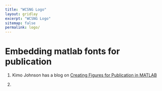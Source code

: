 ```yaml
---
title: "WCSNG Logo"
layout: gridlay
excerpt: "WCSNG Logo"
sitemap: false
permalink: logo/
---
```


# Embedding matlab fonts for publication
1. Kimo Johnson has a blog on <a href="http://people.csail.mit.edu/kimo/blog/matlab_figures.html">Creating Figures for Publication in MATLAB
</a>

2. 



